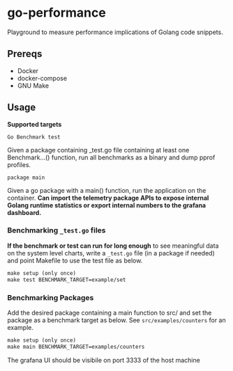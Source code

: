 # go-performance

Playground to measure performance implications of Golang code snippets.

## Prereqs

- Docker
- docker-compose
- GNU Make

## Usage

**Supported targets**

`Go Benchmark test`

Given a package containing _test.go file containing at least one Benchmark...() function, run all benchmarks as a binary and dump pprof profiles.

`package main`

Given a go package with a main() function, run the application on the container.
__Can import the telemetry package APIs to expose internal Golang runtime statistics or export internal numbers to the grafana dashboard.__

### Benchmarking `_test.go` files

**If the benchmark or test can run for long enough** to see meaningful data on the system level charts, write a `_test.go` file (in a package if needed) and point Makefile to use the test file as below.

```Makefile
make setup (only once)
make test BENCHMARK_TARGET=example/set
```

### Benchmarking Packages

Add the desired package containing a main function to src/ and set the package as a benchmark target as below. See `src/examples/counters` for an example.

```Makefile
make setup (only once)
make main BENCHMARK_TARGET=examples/counters
```

The grafana UI should be visibile on port 3333 of the host machine


